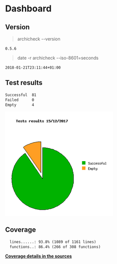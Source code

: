 Dashboard
=========

Version
-------
> archicheck --version

```
0.5.6
```

> date -r archicheck --iso-8601=seconds

```
2018-01-21T23:11:44+01:00
```

Test results
------------
```
Successful  81
Failed      0
Empty       4
```
![](tests.png)

Coverage
--------

```
  lines......: 93.8% (1089 of 1161 lines)
  functions..: 86.4% (266 of 308 functions)
```

[**Coverage details in the sources**](http://lionel.draghi.free.fr/Archicheck/lcov/home/lionel/Proj/Archicheck/src/index-sort-f.html)

